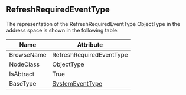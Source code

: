<!-- objecttype -->
## RefreshRequiredEventType
  
The representation of the RefreshRequiredEventType ObjectType in the address space is shown in the following table:  

|Name|Attribute|
|---|---|
|BrowseName|RefreshRequiredEventType|
|NodeClass|ObjectType|
|IsAbtract|True|
|BaseType|[SystemEventType](../../../Part5/ObjectTypes/SystemEventType/readme.md)|

